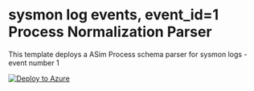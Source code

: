 # sysmon log events, event_id=1 Process Normalization Parser

This template deploys a ASim Process schema parser for sysmon logs - event number 1 

[![Deploy to Azure](https://aka.ms/deploytoazurebutton)](https://portal.azure.com/#create/Microsoft.Template/uri/https%3A%2F%2Fraw.githubusercontent.com%2FAzure%2FAzure-Sentinel%2Forigin%2Fdev%2Fprocess_events%2FParsers%2FASimProcess%2FARM%2FMicrosoft%2FSysmon_event_5%2FSysmon_event_5.json)

